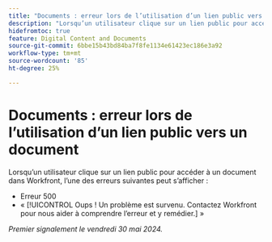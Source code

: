 ```yaml
---
title: "Documents : erreur lors de l’utilisation d’un lien public vers un document"
description: "Lorsqu’un utilisateur clique sur un lien public pour accéder à un document dans Workfront, une erreur peut s’afficher."
hidefromtoc: true
feature: Digital Content and Documents
source-git-commit: 6bbe15b43bd84ba7f8fe1134e61423ec186e3a92
workflow-type: tm+mt
source-wordcount: '85'
ht-degree: 25%

---
```



# Documents : erreur lors de l’utilisation d’un lien public vers un document

Lorsqu’un utilisateur clique sur un lien public pour accéder à un document dans Workfront, l’une des erreurs suivantes peut s’afficher :

* Erreur 500
* « [!UICONTROL Oups ! Un problème est survenu. Contactez Workfront pour nous aider à comprendre l’erreur et y remédier.] »


_Premier signalement le vendredi 30 mai 2024._
